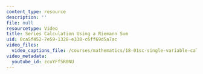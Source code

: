 ```yaml
---
content_type: resource
description: ''
file: null
resourcetype: Video
title: Series Calculation Using a Riemann Sum
uid: 0ca5f452-7e59-1328-e338-c6ff69d5a7ac
video_files:
  video_captions_file: /courses/mathematics/18-01sc-single-variable-calculus-fall-2010/unit-5-exploring-the-infinite/part-b-taylor-series/session-101-conclusion/series-calculation-using-a-riemann-sum/zcuYFf5R0NU.vtt
video_metadata:
  youtube_id: zcuYFf5R0NU
---
```


